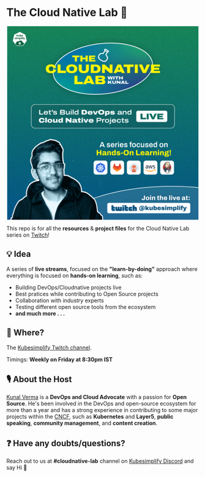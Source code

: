 # The Cloud Native Lab 🧪

<p align="center">
<img src="./static/poster.png" alt="poster" width=500px height=505px align="center">
</p>

This repo is for all the **resources** & **project files** for the Cloud Native Lab series on [Twitch](https://www.twitch.tv/kubesimplify)!

## 💡 Idea 

A series of **live streams**, focused on the **"learn-by-doing"** approach where everything is focused on **hands-on learning**, such as: 
- Building DevOps/Cloudnative projects live
- Best pratices while contributing to Open Source projects
- Collaboration with industry experts
- Testing different open source tools from the ecosystem 
- **and much more . . .**

## 🤔 Where?

The [Kubesimplify Twitch channel](https://www.twitch.tv/kubesimplify).

Timings: **Weekly on Friday at 8:30pm IST**

## 🎙 About the Host

[Kunal Verma](https://github.com/verma-kunal) is a **DevOps and Cloud Advocate** with a passion for **Open Source**. He's been involved in the DevOps and open-source ecosystem for more than a year and has a strong experience in contributing to some major projects within the [CNCF](https://www.cncf.io/), such as **Kubernetes** and **Layer5**, **public speaking**, **community management**, and **content creation**.

## ❓ Have any doubts/questions?

Reach out to us at **#cloudnative-lab** channel on [Kubesimplify Discord](https://discord.gg/QmsqabA2xT) and say Hi 👋
